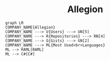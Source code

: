 <h1 align="center">Allegion</h1>

```mermaid
graph LR
COMPANY_NAME{Allegion}
COMPANY_NAME ---> U{Users} ---> UN[5]
COMPANY_NAME ---> R{Repositories} ---> RN[4]
COMPANY_NAME ---> G{Gists} ---> GN[2]
COMPANY_NAME ---> ML{Most Used<br>Languages}
ML --> RAML[RAML]
ML --> C#[C#]
```
